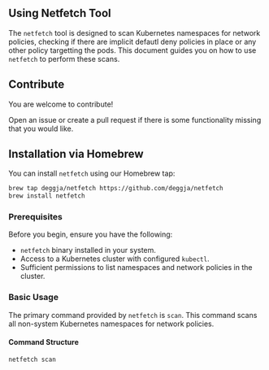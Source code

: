 ## Using Netfetch Tool

The `netfetch` tool is designed to scan Kubernetes namespaces for network policies, checking if there are implicit defautl deny policies in place or any other policy targetting the pods. This document guides you on how to use `netfetch` to perform these scans.

## Contribute
You are welcome to contribute!
 
Open an issue or create a pull request if there is some functionality missing that you would like.

## Installation via Homebrew

You can install `netfetch` using our Homebrew tap:

```sh
brew tap deggja/netfetch https://github.com/deggja/netfetch
brew install netfetch
```

### Prerequisites

Before you begin, ensure you have the following:

- `netfetch` binary installed in your system.
- Access to a Kubernetes cluster with configured `kubectl`.
- Sufficient permissions to list namespaces and network policies in the cluster.

### Basic Usage

The primary command provided by `netfetch` is `scan`. This command scans all non-system Kubernetes namespaces for network policies.

#### Command Structure

```sh
netfetch scan
```
